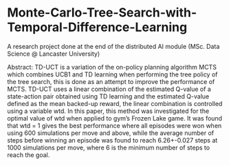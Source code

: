 # Monte-Carlo-Tree-Search-with-Temporal-Difference-Learning
A research project done at the end of the distributed AI module (MSc. Data Science @ Lancaster University)

Abstract:
TD-UCT is a variation of the on-policy planning
algorithm MCTS which combines UCB1 and TD learning when
performing the tree policy of the tree search, this is done as an
attempt to improve the performance of MCTS. TD-UCT uses a
linear combination of the estimated Q-value of a state-action pair
obtained using TD learning and the estimated Q-value defined as
the mean backed-up reward, the linear combination is controlled
using a variable wtd. In this paper, this method was investigated
for the optimal value of wtd when applied to gym’s Frozen Lake
game. It was found that wtd = 1 gives the best performance
where all episodes were won when using 600 simulations per move
and above, while the average number of steps before winning an
episode was found to reach 6.26+-0.027 steps at 1000 simulations
per move, where 6 is the minimum number of steps to reach the
goal.
